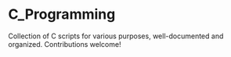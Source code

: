 # C_Programming
Collection of C scripts for various purposes, well-documented and organized. Contributions welcome!
